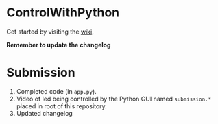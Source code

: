 # ControlWithPython

Get started by visiting the [wiki](https://github.com/ECE-196/ControlWithPython/wiki).

**Remember to update the changelog**

# Submission

1. Completed code (in `app.py`).
1. Video of led being controlled by the Python GUI named `submission.*` placed in root of this repository.
1. Updated changelog
